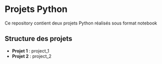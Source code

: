 # Projets Python

Ce repository contient deux projets Python réalisés sous format notebook

## Structure des projets

- **Projet 1** : project_1
- **Projet 2** : project_2
  
